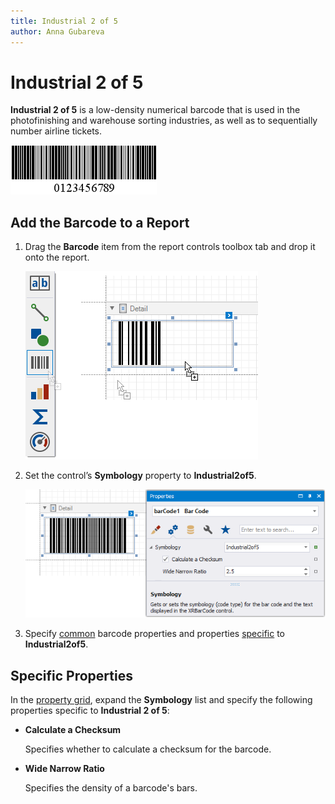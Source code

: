 ```yaml
---
title: Industrial 2 of 5
author: Anna Gubareva
---
```

# Industrial 2 of 5

**Industrial 2 of 5** is a low-density numerical barcode that is used in the photofinishing and warehouse sorting industries, as well as to sequentially number airline tickets.

![](../../../../../images/eurd-win-bar-code-industrial-2-of-5.png)

## Add the Barcode to a Report

1. Drag the **Barcode** item from the report controls toolbox tab and drop it onto the report. 

    ![](../../../../../images/drag-and-drop-barcode.png)

2. Set the control’s **Symbology** property to **Industrial2of5**. 

    ![](../../../../../images/industrial-2-of-5-in-designer.png)

3. Specify [common](add-bar-codes-to-a-report.md) barcode properties and properties [specific](#specific-properties) to **Industrial2of5**.

## Specific Properties

In the [property grid](../../report-designer-tools/ui-panels/property-grid-tabbed-view.md), expand the **Symbology** list and specify the following properties specific to **Industrial 2 of 5**:

* **Calculate a Checksum**

    Specifies whether to calculate a checksum for the barcode.

* **Wide Narrow Ratio**

    Specifies the density of a barcode's bars.